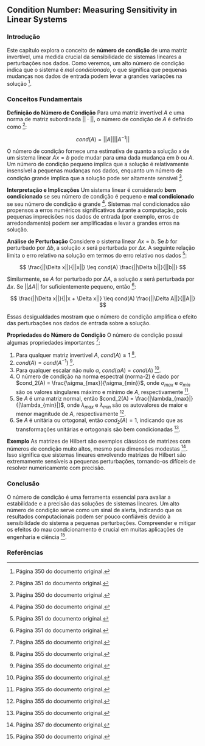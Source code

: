 ## Condition Number: Measuring Sensitivity in Linear Systems

### Introdução
Este capítulo explora o conceito de **número de condição** de uma matriz invertível, uma medida crucial da sensibilidade de sistemas lineares a perturbações nos dados. Como veremos, um alto número de condição indica que o sistema é *mal condicionado*, o que significa que pequenas mudanças nos dados de entrada podem levar a grandes variações na solução [^350].

### Conceitos Fundamentais

**Definição do Número de Condição**
Para uma matriz invertível $A$ e uma norma de matriz subordinada $||\cdot||$, o número de condição de $A$ é definido como [^351]:

$$ cond(A) = ||A|| ||A^{-1}|| $$

O número de condição fornece uma estimativa de quanto a solução $x$ de um sistema linear $Ax = b$ pode mudar para uma dada mudança em $b$ ou $A$. Um número de condição pequeno implica que a solução é relativamente insensível a pequenas mudanças nos dados, enquanto um número de condição grande implica que a solução pode ser altamente sensível [^350].

**Interpretação e Implicações**
Um sistema linear é considerado **bem condicionado** se seu número de condição é pequeno e **mal condicionado** se seu número de condição é grande [^350]. Sistemas mal condicionados são propensos a erros numéricos significativos durante a computação, pois pequenas imprecisões nos dados de entrada (por exemplo, erros de arredondamento) podem ser amplificadas e levar a grandes erros na solução.

**Análise de Perturbação**
Considere o sistema linear $Ax = b$. Se $b$ for perturbado por $\Delta b$, a solução $x$ será perturbada por $\Delta x$. A seguinte relação limita o erro relativo na solução em termos do erro relativo nos dados [^351]:

$$ \frac{||\Delta x||}{||x||} \leq cond(A) \frac{||\Delta b||}{||b||} $$

Similarmente, se $A$ for perturbado por $\Delta A$, a solução $x$ será perturbada por $\Delta x$. Se $||\Delta A||$ for suficientemente pequeno, então [^351]:

$$ \frac{||\Delta x||}{||x + \Delta x||} \leq cond(A) \frac{||\Delta A||}{||A||} $$

Essas desigualdades mostram que o número de condição amplifica o efeito das perturbações nos dados de entrada sobre a solução.

**Propriedades do Número de Condição**
O número de condição possui algumas propriedades importantes [^355]:
1.  Para qualquer matriz invertível $A$, $cond(A) \geq 1$ [^355].
2.  $cond(A) = cond(A^{-1})$ [^355].
3.  Para qualquer escalar não nulo $\alpha$, $cond(\alpha A) = cond(A)$ [^355].
4.  O número de condição na norma espectral (norma-2) é dado por $cond_2(A) = \frac{\sigma_{max}}{\sigma_{min}}$, onde $\sigma_{max}$ e $\sigma_{min}$ são os valores singulares máximo e mínimo de $A$, respectivamente [^355].
5.  Se $A$ é uma matriz normal, então $cond_2(A) = \frac{|\lambda_{max}|}{|\lambda_{min}|}$, onde $\lambda_{max}$ e $\lambda_{min}$ são os autovalores de maior e menor magnitude de $A$, respectivamente [^355].
6.  Se $A$ é unitária ou ortogonal, então $cond_2(A) = 1$, indicando que as transformações unitárias e ortogonais são bem condicionadas [^355].

**Exemplo**
As matrizes de Hilbert são exemplos clássicos de matrizes com números de condição muito altos, mesmo para dimensões modestas [^357]. Isso significa que sistemas lineares envolvendo matrizes de Hilbert são extremamente sensíveis a pequenas perturbações, tornando-os difíceis de resolver numericamente com precisão.

### Conclusão
O número de condição é uma ferramenta essencial para avaliar a estabilidade e a precisão das soluções de sistemas lineares. Um alto número de condição serve como um sinal de alerta, indicando que os resultados computacionais podem ser pouco confiáveis devido à sensibilidade do sistema a pequenas perturbações. Compreender e mitigar os efeitos do mau condicionamento é crucial em muitas aplicações de engenharia e ciência [^350].

### Referências
[^350]: Página 350 do documento original.
[^351]: Página 351 do documento original.
[^355]: Página 355 do documento original.
[^357]: Página 357 do documento original.
<!-- END -->